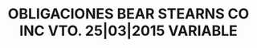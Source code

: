 ---
layout: asset
title: OBLIGACIONES BEAR STEARNS CO INC VTO. 25|03|2015 VARIABLE
isin: XS0214515172
---